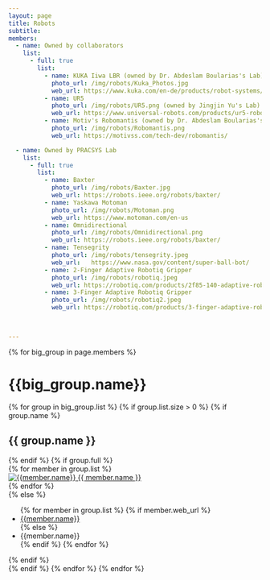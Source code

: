 ```yaml
---
layout: page
title: Robots 
subtitle:
members:       
  - name: Owned by collaborators
    list:
      - full: true
        list:
          - name: KUKA Iiwa LBR (owned by Dr. Abdeslam Boularias's Lab)
            photo_url: /img/robots/Kuka_Photos.jpg
            web_url: https://www.kuka.com/en-de/products/robot-systems/industrial-robots/lbr-iiwa
          - name: UR5 
            photo_url: /img/robots/UR5.png (owned by Jingjin Yu's Lab)
            web_url: https://www.universal-robots.com/products/ur5-robot/
          - name: Motiv's Robomantis (owned by Dr. Abdeslam Boularias's Lab)
            photo_url: /img/robots/Robomantis.png
            web_url: https://motivss.com/tech-dev/robomantis/

  - name: Owned by PRACSYS Lab
    list:
      - full: true
        list:
          - name: Baxter
            photo_url: /img/robots/Baxter.jpg
            web_url: https://robots.ieee.org/robots/baxter/ 
          - name: Yaskawa Motoman
            photo_url: /img/robots/Motoman.png
            web_url: https://www.motoman.com/en-us
          - name: Omnidirectional
            photo_url: /img/robots/Omnidirectional.png
            web_url: https://robots.ieee.org/robots/baxter/ 
          - name: Tensegrity
            photo_url: /img/robots/tensegrity.jpeg
            web_url:   https://www.nasa.gov/content/super-ball-bot/
          - name: 2-Finger Adaptive Robotiq Gripper 
            photo_url: /img/robots/robotiq.jpeg
            web_url: https://robotiq.com/products/2f85-140-adaptive-robot-gripper
          - name: 3-Finger Adaptive Robotiq Gripper 
            photo_url: /img/robots/robotiq2.jpeg
            web_url: https://robotiq.com/products/3-finger-adaptive-robot-gripper
	


---
```


<div class="row">
  {% for big_group in page.members %}
    <h1> {{big_group.name}} </h1>
    {% for group in big_group.list %}
    {% if group.list.size > 0 %}
      {% if group.name %}
        <h2>{{ group.name }}</h2>
      {% endif %}
      {% if group.full %}
      <div class="row member-row">
        {% for member in group.list %}
          <div class="col-xl-3 col-lg-3 col-md-3 text-center col-sm-6 col-xs-6 member-col">
            <a target="_blank" href="{{ member.web_url }}">
              <img class="img-responsive" src="{{ member.photo_url }}" alt="{{member.name}}">
            </a>
            <a target="_blank" href="{{ member.web_url }}">
              {{ member.name }}
            </a>
          </div>
        {% endfor %}
      </div>
      {% else %}
        <ul>
          {% for member in group.list %}
            {% if member.web_url %}
              <li><a href="{{member.web_url}}"> {{member.name}} </a></li>
            {% else %}
              <li><a> {{member.name}} </a></li>
            {% endif %}
          {% endfor %}
        </ul>
      {% endif %}
    <br>
    {% endif %}
    {% endfor %}
  {% endfor %}
</div>


<!-- <h3 id="undergraduate-students">Undergraduate students</h3>
<ul>
</ul>
</div> -->

<!-- <h2 id="collaborators">Collaborators</h2> -->
<!-- <ul>
  <li><a href="https://www.cs.cmu.edu/~astein/">Aaron Steinfeld</a></li>
  <li><a href="https://www.cs.cmu.edu/~kkitani/">Kris Kitani</a></li>
  <li><a href="http://www.lauravherlant.com/">Laura Herlant</a></li>
</ul> -->

